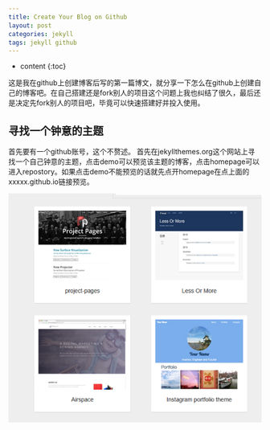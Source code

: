 ```yaml
---
title: Create Your Blog on Github
layout: post
categories: jekyll
tags: jekyll github
---
```

* content
{:toc}

这是我在github上创建博客后写的第一篇博文，就分享一下怎么在github上创建自己的博客吧。在自己搭建还是fork别人的项目这个问题上我也纠结了很久，最后还是决定先fork别人的项目吧，毕竟可以快速搭建好并投入使用。

## 寻找一个钟意的主题
首先要有一个github账号，这个不赘述。
首先在jekyllthemes.org这个网站上寻找一个自己钟意的主题，点击demo可以预览该主题的博客，点击homepage可以进入repostory。如果点击demo不能预览的话就先点开homepage在点上面的xxxxx.github.io链接预览。




![](https://raw.githubusercontent.com/HUSTHuangKai/HUSTHuangKai.github.io/master/_images/CreateYourBlogOnGithub/themes.png)